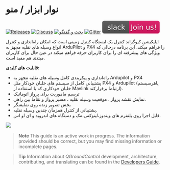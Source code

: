 # نوار ابزار / منو

[![Releases](https://img.shields.io/github/release/mavlink/QGroundControl.svg)](https://github.com/mavlink/QGroundControl/releases) [![Discuss](https://img.shields.io/badge/discuss-px4-ff69b4.svg)](http://discuss.px4.io/c/qgroundcontrol/qgroundcontrol-usage) [![بحث و گفتگو](https://img.shields.io/badge/discuss-ardupilot-ff69b4.svg)](http://discuss.ardupilot.org/c/ground-control-software/qgroundcontrol) [![Gitter](https://badges.gitter.im/Join%20Chat.svg)](https://gitter.im/mavlink/qgroundcontrol?utm_source=badge&utm_medium=badge&utm_campaign=pr-badge&utm_content=badge) [![Slack](../assets/site/slack.svg)](https://join.slack.com/t/px4/shared_invite/zt-si4xo5qs-R4baYFmMjlrT4rQK5yUnaA)

اپلیکیشن کیوگراند کنترل یک ایستگاه کنترل زمینی است که امکان راه‌اندازی و کنترل انواع وسیله های نقلیه مجهز به ArduPilot و PX4 را فراهم میکند. این برنامه درحالی که ویژگی های پیشرفته ای را برای کاربران حرفه فراهم میکند در عین حال برای کاربران مبتدی هم مفید است.

**قابلیت های کلیدی:**

* راه‌اندازی و پیکربندی کامل وسیله های نقلیه مجهز به Ardupilot و PX4
* پشتیبانی کامل از سیستم های خلبان خودکار مثل PX4 و Ardupilot (یاهرسیستم خلبان خودکاری که با استفاده از Mavlink ارتباط برقرارکند).
* ترسیم ماموریت برای پرواز اتوماتیک
* نمایش نقشه پرواز ، موقعیت وسیله نقلیه ، مسیر پرواز و نقاط بین راهی.
* بخش تصویر زنده روی نمایشگر
* پشتیبانی از کنترل همزمان چندین وسیله نقلیه.
* قابل اجرا روی پلتفرم های ویندوز،لینوکس،مک و دستگاه های اندروید و ای او اس.

![](../../assets/quickstart/ConnectedVehicle.jpg)

> **Note** This guide is an active work in progress. The information provided should be correct, but you may find missing information or incomplete pages.

<span></span>

> **Tip** Information about *QGroundControl* development, architecture, contributing, and translating can be found in the [Developers Guide](https://dev.qgroundcontrol.com/en/).
